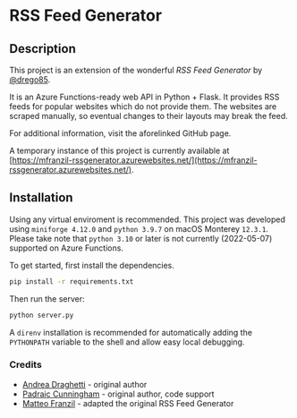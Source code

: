 # RSS Feed Generator


## Description

This project is an extension of the wonderful _RSS Feed Generator_ by [@drego85](https://github.com/drego85/RSSFeedGenerator).

It is an Azure Functions-ready web API in Python + Flask. It provides RSS feeds for popular websites which do not provide them. The websites are scraped manually, so eventual changes to their layouts may break the feed.

For additional information, visit the aforelinked GitHub page.

A temporary instance of this project is currently available at [https://mfranzil-rssgenerator.azurewebsites.net/](https://mfranzil-rssgenerator.azurewebsites.net/).

## Installation

Using any virtual enviroment is recommended. This project was developed using `miniforge 4.12.0` and `python 3.9.7` on macOS Monterey `12.3.1`. Please take note that `python 3.10` or later is not currently (2022-05-07) supported on Azure Functions.

To get started, first install the dependencies.

```bash
pip install -r requirements.txt
```

Then run the server:

```bash
python server.py
```

A `direnv` installation is recommended for automatically adding the `PYTHONPATH` variable to the shell and allow easy local debugging.

### Credits

* [Andrea Draghetti](https://twitter.com/AndreaDraghetti) - original author
* [Padraic Cunningham](http://stackexchange.com/users/2456564/padraic-cunningham?tab=accounts) - original author, code support
* [Matteo Franzil](https://github.com/mfranzil) - adapted the original RSS Feed Generator
